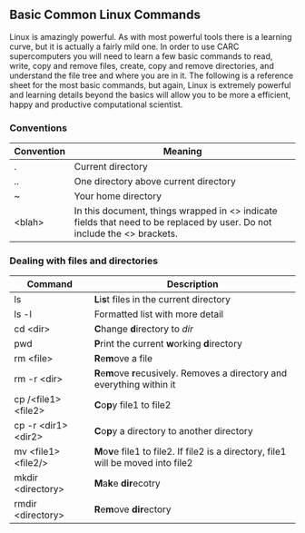 ## Basic Common Linux Commands

Linux is amazingly powerful. As with most powerful tools there is a learning curve, but it is actually a fairly mild one. In order to use CARC supercomputers you will need to learn a few basic commands to read, write, copy and remove files, create, copy and remove directories, and understand the file tree and where you are in it. The following is a reference sheet for the most basic commands, but again, Linux is extremely powerful and learning details beyond the basics will allow you to be more a efficient, happy and productive computational scientist. 


### Conventions
Convention | Meaning
-----------|--------
.          | Current directory
..         | One directory above current directory
~          | Your home directory
\<blah\>   | In this document, things wrapped in \<\> indicate fields that need to be replaced by user. Do not include the \<\> brackets.  


### Dealing with files and directories

Command   |  Description
----------|---------------
ls          | **L**i**s**t files in the current directory
ls -l       | Formatted list with more detail
cd \<dir\>  | **C**hange **d**irectory to *dir*
pwd 	    | **P**rint the current **w**orking **d**irectory
rm \<file\> | **R**e**m**ove a file
rm -r \<dir\> | **R**e**m**ove **r**ecusively. Removes a directory and everything within it 
cp /<file1\> \<file2\> | **C**o**p**y file1 to file2
cp -r \<dir1\> \<dir2\> | **C**o**p**y a directory to another directory
mv \<file1\> \<file2/> | **M**o**v**e file1 to file2. If file2 is a directory, file1 will be moved into file2
mkdir \<directory\> | **M**a**k**e **dir**ecotry  
rmdir \<directory\> | **R**e**m**ove **dir**ectory 
 
